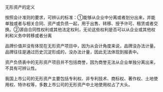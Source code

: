 无形资产的定义

按照会计准则的要求，可辨认的标准：①能够从企业中分离或者划分出来，并能单独或者与相关合同、资产或负债一起，用于出售、转移、授予许可、租赁或者交换。②源自合同性权利或其他法定权利，无论这些权利是否可以从企业或其他权利和义务中转移或者分离

品牌价值并没有体现在无形资产项目中，因为从会计角度来说，品牌没办法计量。品牌往往是通过历史沉淀形成的，没办法计量，因此无法体现到报表中。

资产负债表中的无形资产项目并不包括商誉，因为商誉无法从企业单独分离出来，不具有可辨认性。

我国上市公司的无形资产主要包括专利权、非专利技术、商标权、著作权、土地使用权、特许权等，多数上市公司的无形资产中土地使用权占了大头。